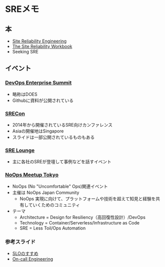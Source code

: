 # SREメモ

## 本

- [Site Reliability Engineering](https://landing.google.com/sre/book.html)
- [The Site Reliability Workbook](https://landing.google.com/sre/book.html)
- Seeking SRE

## イベント

### [DevOps Enterprise Summit](https://github.com/devopsenterprise)

- 略称はDOES
- Githubに資料が公開されている

### [SRECon](https://www.usenix.org/srecon)

- 2014年から開催されているSRE向けカンファレンス
- Asiaの開催地はSingapore
- スライドは一部公開されているものもある

### [SRE Lounge](https://sre-lounge.connpass.com/)

- 主に各社のSREが登壇して事例などを話すイベント

### [NoOps Meetup Tokyo](https://noops.connpass.com/)

- NoOps (No "Uncomfortable" Ops)関連イベント
- 主催は NoOps Japan Community 
  - NoOps 実現に向けて、プラットフォームや技術を超えて知見と経験を共有していくためのコミュニティ
- テーマ
  - Architecture = Design for Resiliency（高回復性設計）/DevOps
  - Technology = Container/Serverless/Infrastructure as Code
  - SRE = Less Toil/Ops Automation

### 参考スライド

- [SLOのすすめ](https://www.slideshare.net/SawadaTakeo/slo-80136577)
- [On-call Engineering](https://speakerdeck.com/cubicdaiya/on-call-engineering)
